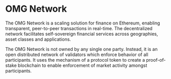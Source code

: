 # OMG Network

The OMG Network is a scaling solution for finance on Ethereum, enabling transparent, peer-to-peer transactions in real-time. The decentralized network facilitates self-sovereign financial services across geographies, asset classes and applications.

The OMG Network is not owned by any single one party. Instead, it is an open distributed network of validators which enforce behavior of all participants. It uses the mechanism of a protocol token to create a proof-of-stake blockchain to enable enforcement of market activity amongst participants.

